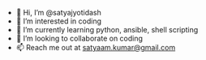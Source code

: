 - 👋 Hi, I’m @satyajyotidash
- 👀 I’m interested in coding
- 🌱 I’m currently learning python, ansible, shell scripting
- 💞️ I’m looking to collaborate on coding
- 📫 Reach me out at satyaam.kumar@gmail.com

<!---
satyajyotidash/satyajyotidash is a ✨ special ✨ repository because its `README.md` (this file) appears on your GitHub profile.
You can click the Preview link to take a look at your changes.
--->
